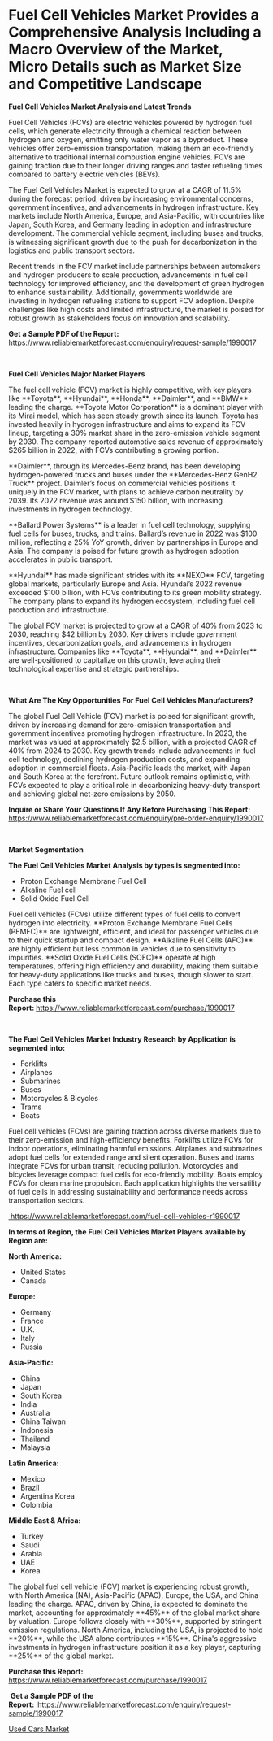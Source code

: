 <p><h1>Fuel Cell Vehicles Market Provides a Comprehensive Analysis Including a Macro Overview of the Market, Micro Details such as Market Size and Competitive Landscape</h1></p><p><strong>Fuel Cell Vehicles Market Analysis and Latest Trends</strong></p>
<p><p>Fuel Cell Vehicles (FCVs) are electric vehicles powered by hydrogen fuel cells, which generate electricity through a chemical reaction between hydrogen and oxygen, emitting only water vapor as a byproduct. These vehicles offer zero-emission transportation, making them an eco-friendly alternative to traditional internal combustion engine vehicles. FCVs are gaining traction due to their longer driving ranges and faster refueling times compared to battery electric vehicles (BEVs).</p><p>The Fuel Cell Vehicles Market is expected to grow at a CAGR of 11.5% during the forecast period, driven by increasing environmental concerns, government incentives, and advancements in hydrogen infrastructure. Key markets include North America, Europe, and Asia-Pacific, with countries like Japan, South Korea, and Germany leading in adoption and infrastructure development. The commercial vehicle segment, including buses and trucks, is witnessing significant growth due to the push for decarbonization in the logistics and public transport sectors.</p><p>Recent trends in the FCV market include partnerships between automakers and hydrogen producers to scale production, advancements in fuel cell technology for improved efficiency, and the development of green hydrogen to enhance sustainability. Additionally, governments worldwide are investing in hydrogen refueling stations to support FCV adoption. Despite challenges like high costs and limited infrastructure, the market is poised for robust growth as stakeholders focus on innovation and scalability.</p></p>
<p><strong>Get a Sample PDF of the Report:&nbsp;</strong> <a href="https://www.reliablemarketforecast.com/enquiry/request-sample/1990017?utm_campaign=950&utm_medium=2&utm_source=Github&utm_content=ia&utm_term=22012025&utm_id=fuel-cell-vehicles">https://www.reliablemarketforecast.com/enquiry/request-sample/1990017</a></p>
<p>&nbsp;</p>
<p><strong>Fuel Cell Vehicles Major Market Players</strong></p>
<p><p>The fuel cell vehicle (FCV) market is highly competitive, with key players like **Toyota**, **Hyundai**, **Honda**, **Daimler**, and **BMW** leading the charge. **Toyota Motor Corporation** is a dominant player with its Mirai model, which has seen steady growth since its launch. Toyota has invested heavily in hydrogen infrastructure and aims to expand its FCV lineup, targeting a 30% market share in the zero-emission vehicle segment by 2030. The company reported automotive sales revenue of approximately $265 billion in 2022, with FCVs contributing a growing portion.</p><p>**Daimler**, through its Mercedes-Benz brand, has been developing hydrogen-powered trucks and buses under the **Mercedes-Benz GenH2 Truck** project. Daimler’s focus on commercial vehicles positions it uniquely in the FCV market, with plans to achieve carbon neutrality by 2039. Its 2022 revenue was around $150 billion, with increasing investments in hydrogen technology.</p><p>**Ballard Power Systems** is a leader in fuel cell technology, supplying fuel cells for buses, trucks, and trains. Ballard’s revenue in 2022 was $100 million, reflecting a 25% YoY growth, driven by partnerships in Europe and Asia. The company is poised for future growth as hydrogen adoption accelerates in public transport.</p><p>**Hyundai** has made significant strides with its **NEXO** FCV, targeting global markets, particularly Europe and Asia. Hyundai’s 2022 revenue exceeded $100 billion, with FCVs contributing to its green mobility strategy. The company plans to expand its hydrogen ecosystem, including fuel cell production and infrastructure.</p><p>The global FCV market is projected to grow at a CAGR of 40% from 2023 to 2030, reaching $42 billion by 2030. Key drivers include government incentives, decarbonization goals, and advancements in hydrogen infrastructure. Companies like **Toyota**, **Hyundai**, and **Daimler** are well-positioned to capitalize on this growth, leveraging their technological expertise and strategic partnerships.</p></p>
<p>&nbsp;</p>
<p><strong>What Are The Key Opportunities For Fuel Cell Vehicles Manufacturers?</strong></p>
<p><p>The global Fuel Cell Vehicle (FCV) market is poised for significant growth, driven by increasing demand for zero-emission transportation and government incentives promoting hydrogen infrastructure. In 2023, the market was valued at approximately $2.5 billion, with a projected CAGR of 40% from 2024 to 2030. Key growth trends include advancements in fuel cell technology, declining hydrogen production costs, and expanding adoption in commercial fleets. Asia-Pacific leads the market, with Japan and South Korea at the forefront. Future outlook remains optimistic, with FCVs expected to play a critical role in decarbonizing heavy-duty transport and achieving global net-zero emissions by 2050.</p></p>
<p><strong>Inquire or Share Your Questions If Any Before Purchasing This Report:</strong> <a href="https://www.reliablemarketforecast.com/enquiry/pre-order-enquiry/1990017?utm_campaign=950&utm_medium=2&utm_source=Github&utm_content=ia&utm_term=22012025&utm_id=fuel-cell-vehicles">https://www.reliablemarketforecast.com/enquiry/pre-order-enquiry/1990017</a></p>
<p>&nbsp;</p>
<p><strong>Market Segmentation</strong></p>
<p><strong>The Fuel Cell Vehicles Market Analysis by types is segmented into:</strong></p>
<p><ul><li>Proton Exchange Membrane Fuel Cell</li><li>Alkaline Fuel cell</li><li>Solid Oxide Fuel Cell</li></ul></p>
<p><p>Fuel cell vehicles (FCVs) utilize different types of fuel cells to convert hydrogen into electricity. **Proton Exchange Membrane Fuel Cells (PEMFC)** are lightweight, efficient, and ideal for passenger vehicles due to their quick startup and compact design. **Alkaline Fuel Cells (AFC)** are highly efficient but less common in vehicles due to sensitivity to impurities. **Solid Oxide Fuel Cells (SOFC)** operate at high temperatures, offering high efficiency and durability, making them suitable for heavy-duty applications like trucks and buses, though slower to start. Each type caters to specific market needs.</p></p>
<p><strong>Purchase this Report:&nbsp;</strong><a href="https://www.reliablemarketforecast.com/purchase/1990017?utm_campaign=950&utm_medium=2&utm_source=Github&utm_content=ia&utm_term=22012025&utm_id=fuel-cell-vehicles">https://www.reliablemarketforecast.com/purchase/1990017</a></p>
<p>&nbsp;</p>
<p><strong>The Fuel Cell Vehicles Market Industry Research by Application is segmented into:</strong></p>
<p><ul><li>Forklifts</li><li>Airplanes</li><li>Submarines</li><li>Buses</li><li>Motorcycles & Bicycles</li><li>Trams</li><li>Boats</li></ul></p>
<p><p>Fuel cell vehicles (FCVs) are gaining traction across diverse markets due to their zero-emission and high-efficiency benefits. Forklifts utilize FCVs for indoor operations, eliminating harmful emissions. Airplanes and submarines adopt fuel cells for extended range and silent operation. Buses and trams integrate FCVs for urban transit, reducing pollution. Motorcycles and bicycles leverage compact fuel cells for eco-friendly mobility. Boats employ FCVs for clean marine propulsion. Each application highlights the versatility of fuel cells in addressing sustainability and performance needs across transportation sectors.</p></p>
<p><a href="https://www.reliablemarketforecast.com/fuel-cell-vehicles-r1990017?utm_campaign=950&utm_medium=2&utm_source=Github&utm_content=ia&utm_term=22012025&utm_id=fuel-cell-vehicles">&nbsp;https://www.reliablemarketforecast.com/fuel-cell-vehicles-r1990017</a></p>
<p><strong>In terms of Region, the Fuel Cell Vehicles Market Players available by Region are:</strong></p>
<p>
    <p> <strong> North America: </strong>
        <ul>
            <li>United States</li>
            <li>Canada</li>
        </ul>
        </p> 
    <p> <strong> Europe: </strong>
        <ul>
            <li>Germany</li>
            <li>France</li>
            <li>U.K.</li>
            <li>Italy</li>
            <li>Russia</li>
        </ul>
        </p> 
    <p> <strong> Asia-Pacific: </strong>
        <ul>
            <li>China</li>
            <li>Japan</li>
            <li>South Korea</li>
            <li>India</li>
            <li>Australia</li>
            <li>China Taiwan</li>
            <li>Indonesia</li>
            <li>Thailand</li>
            <li>Malaysia</li>
        </ul>
        </p> 
    <p> <strong> Latin America: </strong>
        <ul>
            <li>Mexico</li>
            <li>Brazil</li>
            <li>Argentina Korea</li>
            <li>Colombia</li>
        </ul>
        </p> 
    <p> <strong> Middle East & Africa: </strong>
        <ul>
            <li>Turkey</li>
            <li>Saudi</li>
            <li>Arabia</li>
            <li>UAE</li>
            <li>Korea</li>
        </ul>
    </p>
    </p>
<p><p>The global fuel cell vehicle (FCV) market is experiencing robust growth, with North America (NA), Asia-Pacific (APAC), Europe, the USA, and China leading the charge. APAC, driven by China, is expected to dominate the market, accounting for approximately **45%** of the global market share by valuation. Europe follows closely with **30%**, supported by stringent emission regulations. North America, including the USA, is projected to hold **20%**, while the USA alone contributes **15%**. China's aggressive investments in hydrogen infrastructure position it as a key player, capturing **25%** of the global market.</p></p>
<p><strong>Purchase this Report: </strong><a href="https://www.reliablemarketforecast.com/purchase/1990017?utm_campaign=950&utm_medium=2&utm_source=Github&utm_content=ia&utm_term=22012025&utm_id=fuel-cell-vehicles">https://www.reliablemarketforecast.com/purchase/1990017</a></p>
<p>&nbsp;<strong>Get a Sample PDF of the Report:&nbsp;&nbsp;</strong><a href="https://www.reliablemarketforecast.com/enquiry/request-sample/1990017?utm_campaign=950&utm_medium=2&utm_source=Github&utm_content=ia&utm_term=22012025&utm_id=fuel-cell-vehicles">https://www.reliablemarketforecast.com/enquiry/request-sample/1990017</a></p>
<p><strong></strong></p>
<p><p><a href="https://github.com/lateshab69/Market-Research-Report-List-1/blob/main/used-cars-market.md?utm_campaign=950&utm_medium=2&utm_source=Github&utm_content=ia&utm_term=22012025&utm_id=fuel-cell-vehicles">Used Cars Market</a></p></p>